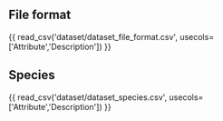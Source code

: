 ## File format

{{ read_csv('dataset/dataset_file_format.csv', usecols=['Attribute','Description']) }}

## Species

{{ read_csv('dataset/dataset_species.csv', usecols=['Attribute','Description']) }}
